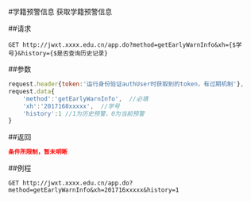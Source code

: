 #学籍预警信息
获取学籍预警信息

##请求
``` url
GET http://jwxt.xxxx.edu.cn/app.do?method=getEarlyWarnInfo&xh={$学号}&history={$是否查询历史记录}
```

##参数
```js
request.header{token:'运行身份验证authUser时获取到的token，有过期机制'},
request.data{
	'method':'getEarlyWarnInfo',  //必填
	'xh':'2017168xxxxx',  //学号
	'history':1 //1为历史预警，0为当前预警
}
```

##返回
``` json
条件所限制，暂未明晰
```

##例程
``` url
GET http://jwxt.xxxx.edu.cn/app.do?method=getEarlyWarnInfo&xh=201716xxxxx&history=1
```
